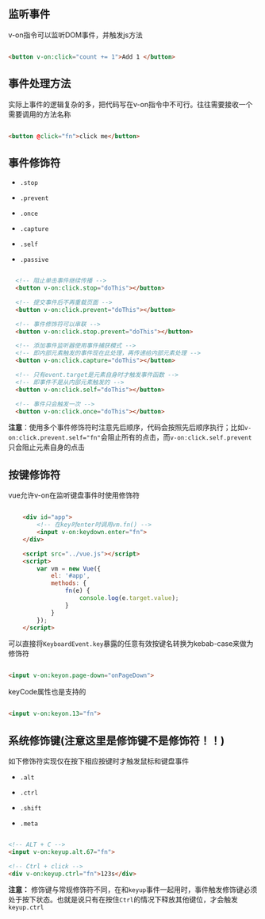 ## 监听事件

v-on指令可以监听DOM事件，并触发js方法

```html

<button v-on:click="count += 1">Add 1 </button>

```

## 事件处理方法

实际上事件的逻辑复杂的多，把代码写在v-on指令中不可行。往往需要接收一个需要调用的方法名称

```html

<button @click="fn">click me</button>

```

## 事件修饰符

- `.stop`

- `.prevent`

- `.once`

- `.capture`

- `.self`

- `.passive`

```html

  <!-- 阻止单击事件继续传播 -->
  <button v-on:click.stop="doThis"></button>

  <!-- 提交事件后不再重载页面 -->
  <button v-on:click.prevent="doThis"></button>

  <!-- 事件修饰符可以串联 -->
  <button v-on:click.stop.prevent="doThis"></button>

  <!-- 添加事件监听器使用事件捕获模式 -->
  <!-- 即内部元素触发的事件现在此处理，再传递给内部元素处理 -->
  <button v-on:click.capture="doThis"></button>

  <!-- 只有event.target是元素自身时才触发事件函数 -->
  <!-- 即事件不是从内部元素触发的 -->
  <button v-on:click.self="doThis"></button>

  <!-- 事件只会触发一次 -->
  <button v-on:click.once="doThis"></button>

```

**注意**：使用多个事件修饰符时注意先后顺序，代码会按照先后顺序执行；比如`v-on:click.prevent.self="fn"`会阻止所有的点击，而`v-on:click.self.prevent`只会阻止元素自身的点击


## 按键修饰符

vue允许v-on在监听键盘事件时使用修饰符

```html

    <div id="app">
        <!-- 在key时enter时调用vm.fn() -->
        <input v-on:keydown.enter="fn">
    </div>

    <script src="../vue.js"></script>
    <script>
        var vm = new Vue({
            el: '#app',
            methods: {
                fn(e) {
                    console.log(e.target.value);
                }
            }
        });
    </script>

```

可以直接将`KeyboardEvent.key`暴露的任意有效按键名转换为kebab-case来做为修饰符

```html

<input v-on:keyon.page-down="onPageDown">

```

keyCode属性也是支持的

```html

<input v-on:keyon.13="fn">

```

## 系统修饰键(注意这里是修饰键不是修饰符！！)

如下修饰符实现仅在按下相应按键时才触发鼠标和键盘事件

- `.alt`

- `.ctrl`

- `.shift`

- `.meta`

```html

<!-- ALT + C -->
<input v-on:keyup.alt.67="fn">

<!-- Ctrl + click -->
<div v-on:keyup.ctrl="fn">123s</div>

```

**注意：** 修饰键与常规修饰符不同，在和`keyup`事件一起用时，事件触发修饰键必须处于按下状态。也就是说只有在按住`Ctrl`的情况下释放其他键位，才会触发`keyup.ctrl`